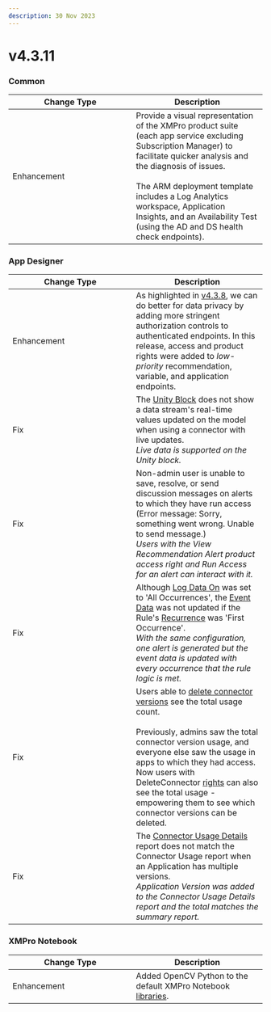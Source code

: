```yaml
---
description: 30 Nov 2023
---
```


# v4.3.11

### Common

<table><thead><tr><th width="229">Change Type</th><th>Description</th></tr></thead><tbody><tr><td>Enhancement</td><td>Provide a visual representation of the XMPro product suite (each app service excluding Subscription Manager) to facilitate quicker analysis and the diagnosis of issues. <br><br>The ARM deployment template includes a Log Analytics workspace, Application Insights, and an Availability Test (using the AD and DS health check endpoints).</td></tr></tbody></table>

### App Designer

<table><thead><tr><th width="229">Change Type</th><th>Description</th></tr></thead><tbody><tr><td>Enhancement</td><td>As highlighted in <a href="v4.3.8.md#app-designer">v4.3.8</a>, we can do better for data privacy by adding more stringent authorization controls to authenticated endpoints. In this release, access and product rights were added to <em>low-priority</em> recommendation, variable, and application endpoints. </td></tr><tr><td>Fix</td><td>The <a href="../../blocks-toolbox/visualizations/unity.md">Unity Block</a> does not show a data stream's real-time values updated on the model when using a connector with live updates.<br><em>Live data is supported on the Unity block.</em></td></tr><tr><td>Fix</td><td>Non-admin user is unable to save, resolve, or send discussion messages on alerts to which they have run access (Error message: Sorry, something went wrong. Unable to send message.)<br><em>Users with the View Recommendation Alert product access right and Run Access for an alert can interact with it.</em></td></tr><tr><td>Fix</td><td>Although <a href="../../concepts/recommendation/rule.md#log-data-on">Log Data On</a> was set to 'All Occurrences', the <a href="../../concepts/recommendation/recommendation-alert.md#event-data">Event Data</a> was not updated if the Rule's <a href="../../concepts/recommendation/rule.md#recurrence">Recurrence</a> was 'First Occurrence'.<br><em>With the same configuration, one alert is generated but the event data is updated with every occurrence that the rule logic is met.</em></td></tr><tr><td>Fix</td><td>Users able to <a href="../../how-tos/connectors/manage-connectors.md#versions-of-a-connector">delete connector versions</a> see the total usage count.<br><br>Previously, admins saw the total connector version usage, and everyone else saw the usage in apps to which they had access. Now users with DeleteConnector <a href="../../administration/subscriptions-admin/manage-user-access.md#data-stream-designer-rights-and-roles">rights</a> can also see the total usage - empowering them to see which connector versions can be deleted.</td></tr><tr><td>Fix</td><td>The <a href="../../how-tos/manage-site-settings.md#connector-usage-details-report">Connector Usage Details</a> report does not match the Connector Usage report when an Application has multiple versions.<br><em>Application Version was added to the Connector Usage Details report and the total matches the summary report.</em> </td></tr></tbody></table>

### XMPro Notebook

<table><thead><tr><th width="229">Change Type</th><th>Description</th></tr></thead><tbody><tr><td>Enhancement</td><td>Added OpenCV Python to the default XMPro Notebook <a href="../../concepts/xmpro-ai/xmpro-notebook.md#libraries">libraries</a>.</td></tr></tbody></table>
